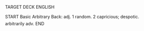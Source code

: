 TARGET DECK
ENGLISH

START
Basic
Arbitrary
Back: adj. 1 random. 2 capricious; despotic.  arbitrarily adv.
END

